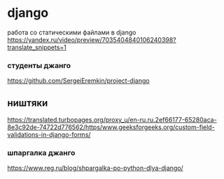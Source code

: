 # django

работа со статическими файлами в django
https://yandex.ru/video/preview/7035404840106240398?translate_snippets=1

### студенты джанго
https://github.com/SergeiEremkin/project-django

## ништяки
https://translated.turbopages.org/proxy_u/en-ru.ru.2ef66177-65280aca-8e3c92de-74722d776562/https/www.geeksforgeeks.org/custom-field-validations-in-django-forms/

### шпаргалка джанго
https://www.reg.ru/blog/shpargalka-po-python-dlya-django/


